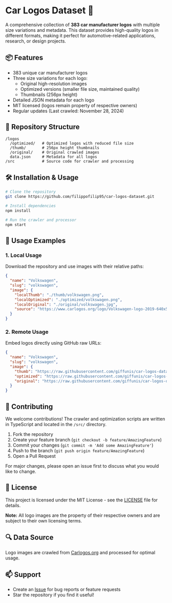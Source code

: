 # Car Logos Dataset 🚗

A comprehensive collection of **383 car manufacturer logos** with multiple size variations and metadata. This dataset provides high-quality logos in different formats, making it perfect for automotive-related applications, research, or design projects.

## 📦 Features

- 383 unique car manufacturer logos
- Three size variations for each logo:
    - Original high-resolution images
    - Optimized versions (smaller file size, maintained quality)
    - Thumbnails (256px height)
- Detailed JSON metadata for each logo
- MIT licensed (logos remain property of respective owners)
- Regular updates (Last crawled: November 28, 2024)

## 📂 Repository Structure

```
/logos
  /optimized/   # Optimized logos with reduced file size
  /thumb/       # 256px height thumbnails
  /original/    # Original crawled images
  data.json     # Metadata for all logos
/src            # Source code for crawler and processing
```

## 🛠 Installation & Usage

```bash
# Clone the repository
git clone https://github.com/filippofilip95/car-logos-dataset.git

# Install dependencies
npm install

# Run the crawler and processor
npm start
```

## 📝 Usage Examples

### 1. Local Usage

Download the repository and use images with their relative paths:

```json
{
  "name": "Volkswagen",
  "slug": "volkswagen",
  "image": {
    "localThumb": "./thumb/volkswagen.png",
    "localOptimized": "./optimized/volkswagen.png",
    "localOriginal": "./original/volkswagen.jpg",
    "source": "https://www.carlogos.org/logo/Volkswagen-logo-2019-640x500.jpg"
  }
}
```

### 2. Remote Usage

Embed logos directly using GitHub raw URLs:

```json
{
  "name": "Volkswagen",
  "slug": "volkswagen",
  "image": {
    "thumb": "https://raw.githubusercontent.com/giffunis/car-logos-dataset/master/logos/thumb/volkswagen.png",
    "optimized": "https://raw.githubusercontent.com/giffunis/car-logos-dataset/master/logos/optimized/volkswagen.png",
    "original": "https://raw.githubusercontent.com/giffunis/car-logos-dataset/master/logos/original/volkswagen.jpg"
  }
}
```

## 🤝 Contributing

We welcome contributions! The crawler and optimization scripts are written in TypeScript and located in the `/src/` directory.

1. Fork the repository
2. Create your feature branch (`git checkout -b feature/AmazingFeature`)
3. Commit your changes (`git commit -m 'Add some AmazingFeature'`)
4. Push to the branch (`git push origin feature/AmazingFeature`)
5. Open a Pull Request

For major changes, please open an issue first to discuss what you would like to change.

## 📄 License

This project is licensed under the MIT License - see the [LICENSE](LICENSE) file for details.

**Note:** All logo images are the property of their respective owners and are subject to their own licensing terms.

## 🔍 Data Source

Logo images are crawled from [Carlogos.org](https://www.carlogos.org/) and processed for optimal usage.

## 📫 Support

- Create an [Issue](https://github.com/filippofilip95/car-logos-dataset/issues) for bug reports or feature requests
- Star the repository if you find it useful!

